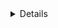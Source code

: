 <details class="mf-entity-entry">
<mf-entity-summary icon="buildings/gravity-assembler-icon.png">Gravity assembler</mf-entity-summary>

![Preview](gravity-assembler-preview.png)

<table>
    <tr>
        <th>Default name</th>
        <td>"gravity-assembler"</td>
    </tr>
    <tr>
        <th>Default type</th>
        <td>"assembling-machine"</td>
    </tr>
    <tr>
        <th>Size</th>
        <td>5x5</td>
    </tr>
    <tr>
        <th>Frozen graphics</th>
        <td>no</td>
    </tr>
    <tr>
        <th>Sounds</th>
        <td>no</td>
    </tr>
    <tr>
        <th>Credits</th>
        <td><a href="https://www.figma.com/proto/y1IQG08ZG2jIeJ5sTyF4MP/Factorio-Buildings" target="_blank">Hurricane</a></td>
    </tr>
    <tr>
        <th>License</th>
        <td><a href="https://creativecommons.org/licenses/by/4.0/" target="_blank">CC BY</a></td>
    </tr>
</table>

### Minimal example

```lua
local GravityAssemblerFactory = require(MF.buildings .. "GravityAssembler")
local GravityAssembler = GravityAssemblerFactory()

GravityAssembler.EntityBuilder:new():apply()

GravityAssembler.ItemBuilder:new():apply()

GravityAssembler.RecipeBuilder:new()
    :ingredients({
        { type = "item", name = "iron-plate", amount = 100 }
    })
    :apply()

GravityAssembler.TechnologyBuilder:new()
    :prerequisites({ "automation-science-pack" })
    :count(500)
    :ingredients({ { "automation-science-pack", 1 } })
    :time(60)
    :apply()
```

### Usage example

```lua
local GravityAssemblerFactory = require(MF.buildings .. "GravityAssembler")
local GravityAssembler = GravityAssemblerFactory()

GravityAssembler.EntityBuilder:new()
    :allowProductivity(true)
    :apply({
        crafting_categories = table.deepcopy(data.raw["assembling-machine"]["assembling-machine-3"].crafting_categories)
    })

GravityAssembler.ItemBuilder:new():apply()

GravityAssembler.RecipeBuilder:new()
    :ingredients({
        { type = "item", name = "iron-plate", amount = 100 }
    })
    :apply()

GravityAssembler.TechnologyBuilder:new()
    :prerequisites({ "automation-science-pack" })
    :count(500)
    :ingredients({ { "automation-science-pack", 1 } })
    :time(60)
    :apply()
```

</details>
